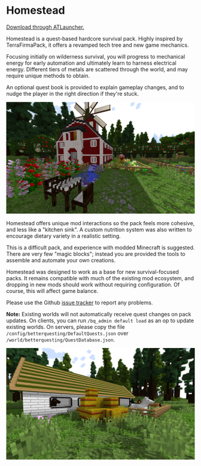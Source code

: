 # Homestead

[Download through ATLauncher.](https://www.atlauncher.com/pack/Homestead)

Homestead is a quest-based hardcore survival pack.  Highly inspired by TerraFirmaPack, it offers a revamped tech tree and new game mechanics.

Focusing initially on wilderness survival, you will progress to mechanical energy for early automation and ultimately learn to harness electrical energy.  Different tiers of metals are scattered through the world, and may require unique methods to obtain.

An optional quest book is provided to explain gameplay changes, and to nudge the player in the right direction if they're stuck.

![Farm](screenshots/farm1.png)

Homestead offers unique mod interactions so the pack feels more cohesive, and less like a "kitchen sink".  A custom nutrition system was also written to encourage dietary variety in a realistic setting.

This is a difficult pack, and experience with modded Minecraft is suggested.  There are very few "magic blocks"; instead you are provided the tools to assemble and automate your own creations.

Homestead was designed to work as a base for new survival-focused packs.  It remains compatible with much of the existing mod ecosystem, and dropping in new mods should work without requiring configuration.  Of course, this will affect game balance.

Please use the Github [issue tracker](https://github.com/WesCook/Homestead/issues) to report any problems.

**Note:** Existing worlds will not automatically receive quest changes on pack updates.  On clients, you can run `/bq_admin default load` as an op to update existing worlds.  On servers, please copy the file `/config/betterquesting/DefaultQuests.json` over `/world/betterquesting/QuestDatabase.json`.

![Farm](screenshots/farm3.png)
